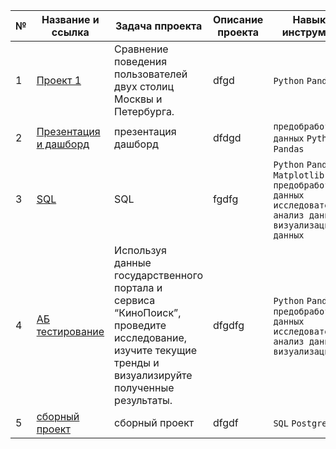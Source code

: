 | №| Название и ссылка | Задача ппроекта |Описание проекта | Навыки и инструменты           |  
|---|-------------------|----------------------------------------------|------------------------------------|-----------------------------------|
|1              |[Проект 1](bootcamp.ipynb)|Сравнение поведения пользователей двух столиц Москвы и Петербурга.|dfgd|`Python` `Pandas`|
|2              |[Презентация и дашборд](project14/)|презентация дашборд|dfdgd|`предобработка данных` `Python` `Pandas`|
|3              |[SQL](project14/)|SQL|fgdfg|`Python` `Pandas` `Matplotlib` `предобработка данных` `исследовательский анализ данных` `визуализация данных`|
|4              |[АБ тестирование](project4/)|Используя данные государственного портала и сервиса “КиноПоиск”, проведите исследование, изучите текущие тренды и визуализируйте полученные результаты.|dfgdfg |`Python` `Pandas` `предобработка данных` `исследовательский анализ данных` `визуализация`|
|5              |[сборный проект](project5/)|сборный проект|dfgdf|`SQL` `PostgreSQL`|
